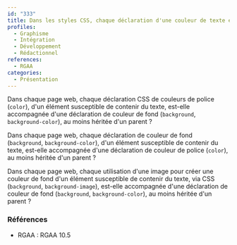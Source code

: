 ```yaml
---
id: "333"
title: Dans les styles CSS, chaque déclaration d'une couleur de texte est accompagnée d'une déclaration de couleur de fond, au moins héritée.
profiles:
  - Graphisme
  - Intégration
  - Développement
  - Rédactionnel
references:
  - RGAA
categories:
  - Présentation
---
```


Dans chaque page web, chaque déclaration CSS de couleurs de police (`color`), d'un élément susceptible de contenir du texte, est-elle accompagnée d'une déclaration de couleur de fond (`background`, `background-color`), au moins héritée d'un parent ?

Dans chaque page web, chaque déclaration de couleur de fond (`background`, `background-color`), d'un élément susceptible de contenir du texte, est-elle accompagnée d'une déclaration de couleur de police (`color`), au moins héritée d'un parent ?

Dans chaque page web, chaque utilisation d'une image pour créer une couleur de fond d'un élément susceptible de contenir du texte, via CSS (`background`, `background-image`), est-elle accompagnée d'une déclaration de couleur de fond (`background`, `background-color`), au moins héritée d'un parent ?

### Références

*   RGAA : RGAA 10.5
